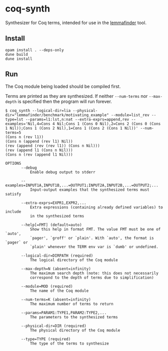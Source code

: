 # coq-synth

Synthesizer for Coq terms, intended for use in the [lemmafinder](https://github.com/AishwaryaSivaraman/lemmafinder) tool.

## Install

```shell
opam install . --deps-only
dune build
dune install
```

## Run

The Coq module being loaded should be compiled first.

Terms are printed as they are synthesized. If neither `--num-terms` nor `--max-depth` is specified then the program will run forever.

```shell
$ coq_synth --logical-dir=lia --physical-dir="lemmafinder/benchmark/motivating_example" --module=list_rev --type=lst --params=l1:lst,n:nat --extra-exprs=append,rev --examples='Nil,4=Cons 4 Nil;Cons 1 (Cons 0 Nil),2=Cons 2 (Cons 0 (Cons 1 Nil));Cons 1 (Cons 2 Nil),1=Cons 1 (Cons 2 (Cons 1 Nil))' --num-terms=5
(Cons n (rev l1))
(Cons n (append (rev l1) Nil))
(rev (append (rev (rev l1)) (Cons n Nil)))
(rev (append l1 (Cons n Nil)))
(Cons n (rev (append l1 Nil)))
```

```
OPTIONS
       --debug
           Enable debug output to stderr

       --examples=INPUT1A,INPUT1B,...=OUTPUT1;INPUT2A,INPUT2B,...=OUTPUT2;...
           Input-output examples that the synthesized terms must satisfy

       --extra-exprs=EXPR1,EXPR2,...
           Extra expressions (containing already defined variables) to include
           in the synthesized terms

       --help[=FMT] (default=auto)
           Show this help in format FMT. The value FMT must be one of `auto',
           `pager', `groff' or `plain'. With `auto', the format is `pager` or
           `plain' whenever the TERM env var is `dumb' or undefined.

       --logical-dir=DIRPATH (required)
           The logical directory of the Coq module

       --max-depth=N (absent=infinity)
           The maximum search depth (note: this does not necessarily
           correspond to the depth of terms due to simplification)

       --module=MOD (required)
           The name of the Coq module

       --num-terms=K (absent=infinity)
           The maximum number of terms to return

       --params=PARAM1:TYPE1,PARAM2:TYPE2,...
           The parameters to the synthesized terms

       --physical-dir=DIR (required)
           The physical directory of the Coq module

       --type=TYPE (required)
           The type of the terms to synthesize
```
